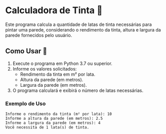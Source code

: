 # Calculadora de Tinta 🎨

Este programa calcula a quantidade de latas de tinta necessárias para pintar uma parede, considerando o rendimento da tinta, altura e largura da parede fornecidos pelo usuário.

## Como Usar 🚀

1. Execute o programa em Python 3.7 ou superior.
2. Informe os valores solicitados:
   - Rendimento da tinta em m² por lata.
   - Altura da parede (em metros).
   - Largura da parede (em metros).
3. O programa calculará e exibirá o número de latas necessárias.

### Exemplo de Uso
```shell
Informe o rendimento da tinta (m² por lata): 10
Informe a altura da parede (em metros): 2.5
Informe a largura da parede (em metros): 4
Você necessita de 1 lata(s) de tinta.

